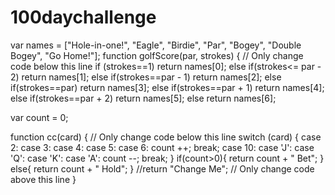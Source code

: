 # 100daychallenge
var names = ["Hole-in-one!", "Eagle", "Birdie", "Par", "Bogey", "Double Bogey", "Go Home!"];
function golfScore(par, strokes) {
  // Only change code below this line
  if (strokes==1)
  return	names[0];
  else if(strokes<= par - 2)
  return	names[1];
  else if(strokes==par - 1)
  return	names[2];
  else if(strokes==par)
  return	names[3];
  else if(strokes==par + 1)
  return	names[4];
  else if(strokes==par + 2)
  return	names[5];
  else
  return	names[6];
 
  var count = 0;

function cc(card) {
  // Only change code below this line
  switch (card)
  {
    case 2:
    case 3:
    case 4:
    case 5:
    case 6:
      count ++;
      break;
    case 10:
    case 'J':
    case 'Q':
    case 'K':
    case 'A':
      count --;
      break;
  }
  if(count>0){
    return count + " Bet";
  }
  else{
    return count + " Hold";
  }
  //return "Change Me";
  // Only change code above this line
}
